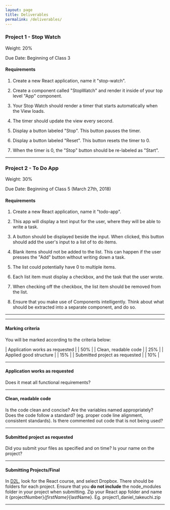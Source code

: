 ```yaml
---
layout: page
title: Deliverables
permalink: /deliverables/
---
```


### Project 1 - Stop Watch

Weight: 20%

Due Date: Beginning of Class 3

#### Requirements

1. Create a new React application, name it "stop-watch".

1. Create a component called "StopWatch" and render it inside of your top level "App" component.

1. Your Stop Watch should render a timer that starts automatically when the View loads.

1. The timer should update the view every second.

1. Display a button labeled "Stop". This button pauses the timer.

1. Display a button labeled "Reset". This button resets the timer to 0.

1. When the timer is 0, the "Stop" button should be re-labeled as "Start".

---

### Project 2 - To Do App

Weight: 30%

Due Date: Beginning of Class 5 (March 27th, 2018)

#### Requirements

1. Create a new React application, name it "todo-app".

1. This app will display a text input for the user, where they will be able to write a task.

1. A button should be displayed beside the input. When clicked, this button should add the user's input to a list of to do items.

1. Blank items should not be added to the list. This can happen if the user presses the "Add" button without writing down a task.

1. The list could potentially have 0 to multiple items.

1. Each list item must display a checkbox, and the task that the user wrote.

1. When checking off the checkbox, the list item should be removed from the list.

1. Ensure that you make use of Components intelligently. Think about what should be extracted into a separate component, and do so.

---

<!--

### Project 3 - Weather Application

Weight: 20%

Due Date: Beginning of Class 6 (November 28th, 2017)

#### Requirements

1. Create a new React application, name it "weather-app".

1. This app will display weather information for a select few cities.

1. Create a dropdown select input with at least 5 different cities. When selecting one of the cities from the dropdown, the view should display the weather information for that specific city.

1. You will need to make http requests to fetch for data. Documentation is here: [YAHOO! Weather API](https://developer.yahoo.com/weather/)

1. If you make the API request below, you will get data for the weather forecast for Vancouver, for the next few days. Display the forecast, with weather information, temperature, etc.

1. Users of your application should be able to use the dropdown to select different cities, and see weather for them.

1. Make good use of Component composition. Break parts of your application into sub-components, as you see fit.

1. Display images for each weather type. A rainy day should display a rainy icon.

1. The http request above returns data in American measurements. Since we're in Canada, ensure that the data displayed uses the metric system/Celsius. There are a number of ways to do this. It's up to you to figure out.

1. To facilitate your lives, I'll give you the specific endpoint that you need to make requests to.

```
# Note that there are invalid characters for an url on the API endpoint below.
# If you make a http request with these characters, the request utility will encode
# these characters automatically for you!
GET https://query.yahooapis.com/v1/public/yql?format=json&q=select * from weather.forecast where woeid in (select woeid from geo.places(1) where text="vancouver, bc")
```

---

### Final Project - Your ReactJS Portfolio

Weight: 30%

Due Date: April 10th, 6:00pm SHARP (1 week after last class) - This date is non-negotiable.
I will have the finals marked by April 17th.

#### Requirements

1. Create a new application. Name it whatever you want.

1. Display a Navigation Bar, which will have a few links to different pages. This navigation bar should be visible on any page of your application.

  1. Home - path: '/' - Will be the home of your application. Feel free to add a description of your projects and yourself.

  1. Links to at least 3 projects you've worked on in this class. Examples: rock-paper-scissors, countries list,  weather app, todo list, etc. Clicking on these links should take the user to a url path specific to that project. All these projects should be accessible through an url such as "/projects/your-project-name". Note that your projects should still work.

  1. Namespace your components for the projects above. Meaning that, under the components directory in your project codebase, create sub-directories. Examples:

      - src/components/countries-list/

      - src/components/rock-paper-scissors/

      - src/components/weather-app/

  1. I will not look at the code for the sub-directories, as some were already marked, and some were given solutions in class.

  1. Any invalid route should display a proper "Not Found" Page.

  1. The navigation bar should display which route is active. See the React Router docs for tips on how to do it.

1. Spend a little time to make your application presentable. This could serve as a portfolio piece! -->

---

#### Marking criteria

You will be marked according to the criteria below:

| Application works as requested | | 50%   |
| Clean, readable code           | | 25%   |
| Applied good structure         | | 15%   |
| Submitted project as requested | | 10%   |

---

#### Application works as requested

Does it meat all functional requirements?

---

#### Clean, readable code

Is the code clean and concise? Are the variables named appropriately? Does the code follow a standard? (eg. proper code line alignment, consistent standards). Is there commented out code that is not being used?

---

#### Submitted project as requested

Did you submit your files as specified and on time? Is your name on the project?

---

#### Submitting Projects/Final

In [D2L](http://learn.bcit.ca), look for the React course, and select Dropbox. There should be folders for each project.
Ensure that you **do not include** the node_modules folder in your project when submitting.
Zip your React app folder and name it {projectNumber}_{firstName}_{lastName}.
Eg. project1_daniel_takeuchi.zip

---

